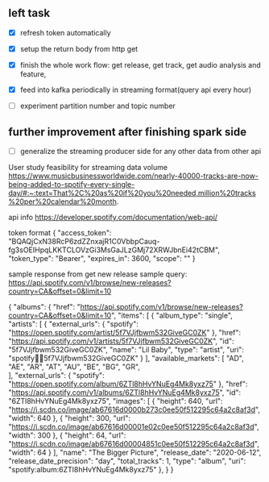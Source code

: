 ## left task 
-[x] refresh token automatically
-[x] setup the return body from http get 
-[x] finish the whole work flow: get release, get track, get audio analysis and feature,
-[x] feed into kafka periodically in streaming format(query api every hour)
-[ ] experiment partition number and topic number 


## further improvement after finishing spark side 
- [ ] generalize the streaming producer side for any other data 
from other api  


User study feasibility for streaming data volume 
https://www.musicbusinessworldwide.com/nearly-40000-tracks-are-now-being-added-to-spotify-every-single-day/#:~:text=That%2C%20as%20if%20you%20needed,million%20tracks%20per%20calendar%20month.



api info 
https://developer.spotify.com/documentation/web-api/

token format 
{
    "access_token": "BQAQjCxN38RcP6zdZZnxajR1C0VbbpCauq-fg3sOEIHpqLKKTCLOVzGi3MsGaJLzGMj72XRWJbnEi42tCBM",
    "token_type": "Bearer",
    "expires_in": 3600,
    "scope": ""
}


sample response from get new release 
sample query:
https://api.spotify.com/v1/browse/new-releases?country=CA&offset=0&limit=10

{
  "albums": {
    "href": "https://api.spotify.com/v1/browse/new-releases?country=CA&offset=0&limit=10",
    "items": [
      {
        "album_type": "single",
        "artists": [
          {
            "external_urls": {
              "spotify": "https://open.spotify.com/artist/5f7VJjfbwm532GiveGC0ZK"
            },
            "href": "https://api.spotify.com/v1/artists/5f7VJjfbwm532GiveGC0ZK",
            "id": "5f7VJjfbwm532GiveGC0ZK",
            "name": "Lil Baby",
            "type": "artist",
            "uri": "spotify:artist:5f7VJjfbwm532GiveGC0ZK"
          }
        ],
        "available_markets": [
          "AD",
          "AE",
          "AR",
          "AT",
          "AU",
          "BE",
          "BG",
          "GR",    
        ],
        "external_urls": {
          "spotify": "https://open.spotify.com/album/6ZTl8hHvYNuEg4Mk8yxz75"
        },
        "href": "https://api.spotify.com/v1/albums/6ZTl8hHvYNuEg4Mk8yxz75",
        "id": "6ZTl8hHvYNuEg4Mk8yxz75",
        "images": [
          {
            "height": 640,
            "url": "https://i.scdn.co/image/ab67616d0000b273c0ee50f512295c64a2c8af3d",
            "width": 640
          },
          {
            "height": 300,
            "url": "https://i.scdn.co/image/ab67616d00001e02c0ee50f512295c64a2c8af3d",
            "width": 300
          },
          {
            "height": 64,
            "url": "https://i.scdn.co/image/ab67616d00004851c0ee50f512295c64a2c8af3d",
            "width": 64
          }
        ],
        "name": "The Bigger Picture",
        "release_date": "2020-06-12",
        "release_date_precision": "day",
        "total_tracks": 1,
        "type": "album",
        "uri": "spotify:album:6ZTl8hHvYNuEg4Mk8yxz75"
      },
     }
     }